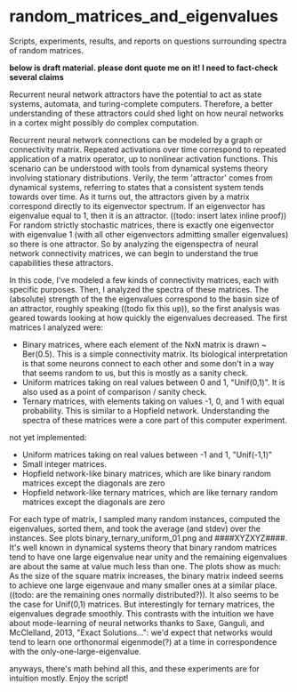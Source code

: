 # random_matrices_and_eigenvalues
Scripts, experiments, results, and reports on questions surrounding spectra of random matrices.

**below is draft material. please dont quote me on it! I need to fact-check several claims**

Recurrent neural network attractors have the potential to act as state systems, automata, and turing-complete computers. Therefore, a better understanding of these attractors could shed light on how neural networks in a cortex might possibly do complex computation.

Recurrent neural network connections can be modeled by a graph or connectivity matrix. Repeated activations over time correspond to repeated application of a matrix operator, up to nonlinear activation functions. This scenario can be understood with tools from dynamical systems theory involving stationary distributions. Verily, the term 'attractor' comes from dynamical systems, referring to states that a consistent system tends towards over time. As it turns out, the attractors given by a matrix correspond directly to its eigenvector spectrum. If an eigenvector has eigenvalue equal to 1, then it is an attractor. ((todo: insert latex inline proof)) For random strictly stochastic matrices, there is exactly one eigenvector with eigenvalue 1 (with all other eigenvectors admitting smaller eigenvalues) so there is one attractor. So by analyzing the eigenspectra of neural network connectivity matrices, we can begin to understand the true capabilities these attractors. 

In this code, I've modeled a few kinds of connectivity matrices, each with specific purposes. Then, I analyzed the spectra of these matrices. The (absolute) strength of the the eigenvalues correspond to the basin size of an attractor, roughly speaking ((todo fix this up)), so the first analysis was geared towards looking at how quickly the eigenvalues decreased. The first matrices I analyzed were:
 - Binary matrices, where each element of the NxN matrix is drawn ~ Ber(0.5). This is a simple connectivity matrix. Its biological interpretation is that some neurons connect to each other and some don't in a way that seems random to us, but this is mostly as a sanity check.
 - Uniform matrices taking on real values between 0 and 1, "Unif(0,1)". It is also used as a point of comparison / sanity check.
 - Ternary matrices, with elements taking on values -1, 0, and 1 with equal probability. This is similar to a Hopfield network. Understanding the spectra of these matrices were a core part of this computer experiment.

 not yet implemented:
 - Uniform matrices taking on real values between -1 and 1, "Unif(-1,1)"
 - Small integer matrices.
 - Hopfield network-like binary matrices, which are like binary random matrices except the diagonals are zero
 - Hopfield network-like ternary matrices, which are like ternary random matrices except the diagonals are zero


For each type of matrix, I sampled many random instances, computed the eigenvalues, sorted them, and took the average (and stdev) over the instances. See plots binary_ternary_uniform_01.png and ####XYZXYZ####. It's well known in dynamical systems theory that binary random matrices tend to have one large eigenvalue near unity and the remaining eigenvalues are about the same at value much less than one. The plots show as much: As the size of the square matrix increases, the binary matrix indeed seems to achieve one large eigenvaue and many smaller ones at a similar place. ((todo: are the remaining ones normally distributed?)). It also seems to be the case for Unif(0,1) matrices. But interestingly for ternary matrices, the eigenvalues degrade smoothly. This contrasts with the intuition we have about mode-learning of neural networks thanks to Saxe, Ganguli, and McClelland, 2013, "Exact Solutions...": we'd expect that networks would tend to learn one orthonormal eigenmode(?) at a time in correspondence with the only-one-large-eigenvalue.

anyways, there's math behind all this, and these experiments are for intuition mostly. Enjoy the script!

